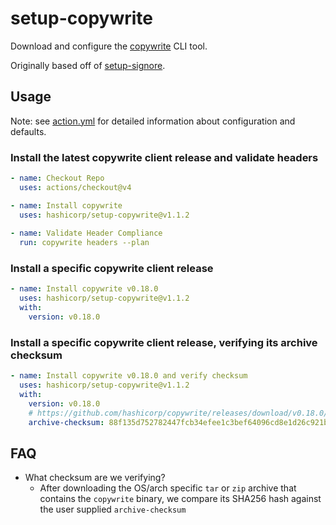 # setup-copywrite

Download and configure the [copywrite](https://github.com/hashicorp/copywrite) CLI tool.

Originally based off of [setup-signore](https://github.com/hashicorp/setup-signore).

## Usage

Note: see [action.yml](action.yml) for detailed information about configuration and defaults.

### Install the latest copywrite client release and validate headers

```yaml
- name: Checkout Repo
  uses: actions/checkout@v4

- name: Install copywrite
  uses: hashicorp/setup-copywrite@v1.1.2
  
- name: Validate Header Compliance
  run: copywrite headers --plan
```

### Install a specific copywrite client release

```yaml
- name: Install copywrite v0.18.0
  uses: hashicorp/setup-copywrite@v1.1.2
  with:
    version: v0.18.0
```

### Install a specific copywrite client release, verifying its archive checksum

```yaml
- name: Install copywrite v0.18.0 and verify checksum
  uses: hashicorp/setup-copywrite@v1.1.2
  with:
    version: v0.18.0
    # https://github.com/hashicorp/copywrite/releases/download/v0.18.0/copywrite_0.18.0_darwin_x86_64.tar.gz sha256 hash
    archive-checksum: 88f135d752782447fcb34efee1c3bef64096cd8e1d26c921b0a54cf5ab13d573
```

## FAQ

- What checksum are we verifying?
  - After downloading the OS/arch specific `tar` or `zip` archive that contains the `copywrite` binary, we compare its SHA256 hash against the user supplied `archive-checksum`

